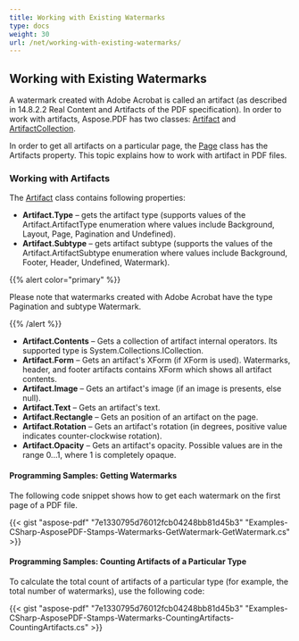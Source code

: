 ```yaml
---
title: Working with Existing Watermarks
type: docs
weight: 30
url: /net/working-with-existing-watermarks/
---
```


## **Working with Existing Watermarks**
A watermark created with Adobe Acrobat is called an artifact (as described in 14.8.2.2 Real Content and Artifacts of the PDF specification). In order to work with artifacts, Aspose.PDF has two classes: [Artifact](https://apireference.aspose.com/net/pdf/aspose.pdf/artifact) and [ArtifactCollection](https://apireference.aspose.com/net/pdf/aspose.pdf/artifactcollection).

In order to get all artifacts on a particular page, the [Page](https://apireference.aspose.com/net/pdf/aspose.pdf/page) class has the Artifacts property. This topic explains how to work with artifact in PDF files.
### **Working with Artifacts**
The [Artifact](https://apireference.aspose.com/net/pdf/aspose.pdf/artifact) class contains following properties:

- **Artifact.Type** – gets the artifact type (supports values of the Artifact.ArtifactType enumeration where values include Background, Layout, Page, Pagination and Undefined).
- **Artifact.Subtype** – gets artifact subtype (supports the values of the Artifact.ArtifactSubtype enumeration where values include Background, Footer, Header, Undefined, Watermark).

{{% alert color="primary" %}} 

Please note that watermarks created with Adobe Acrobat have the type Pagination and subtype Watermark.

{{% /alert %}} 

- **Artifact.Contents** – Gets a collection of artifact internal operators. Its supported type is System.Collections.ICollection.
- **Artifact.Form** – Gets an artifact's XForm (if XForm is used). Watermarks, header, and footer artifacts contains XForm which shows all artifact contents.
- **Artifact.Image** – Gets an artifact's image (if an image is presents, else null).
- **Artifact.Text** – Gets an artifact's text.
- **Artifact.Rectangle** – Gets an position of an artifact on the page.
- **Artifact.Rotation** – Gets an artifact's rotation (in degrees, positive value indicates counter-clockwise rotation).
- **Artifact.Opacity** – Gets an artifact's opacity. Possible values are in the range 0...1, where 1 is completely opaque.
#### **Programming Samples: Getting Watermarks**
The following code snippet shows how to get each watermark on the first page of a PDF file.

{{< gist "aspose-pdf" "7e1330795d76012fcb04248bb81d45b3" "Examples-CSharp-AsposePDF-Stamps-Watermarks-GetWatermark-GetWatermark.cs" >}}
#### **Programming Samples: Counting Artifacts of a Particular Type**
To calculate the total count of artifacts of a particular type (for example, the total number of watermarks), use the following code:

{{< gist "aspose-pdf" "7e1330795d76012fcb04248bb81d45b3" "Examples-CSharp-AsposePDF-Stamps-Watermarks-CountingArtifacts-CountingArtifacts.cs" >}}

